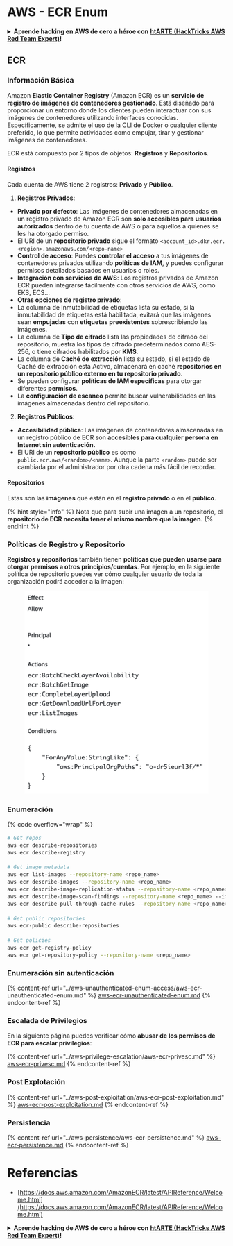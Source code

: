 # AWS - ECR Enum

<details>

<summary><strong>Aprende hacking en AWS de cero a héroe con</strong> <a href="https://training.hacktricks.xyz/courses/arte"><strong>htARTE (HackTricks AWS Red Team Expert)</strong></a><strong>!</strong></summary>

Otras formas de apoyar a HackTricks:

* Si quieres ver a tu **empresa anunciada en HackTricks** o **descargar HackTricks en PDF**, consulta los [**PLANES DE SUSCRIPCIÓN**](https://github.com/sponsors/carlospolop)!
* Consigue el [**merchandising oficial de PEASS & HackTricks**](https://peass.creator-spring.com)
* Descubre [**La Familia PEASS**](https://opensea.io/collection/the-peass-family), nuestra colección de [**NFTs exclusivos**](https://opensea.io/collection/the-peass-family)
* **Únete al** 💬 [**grupo de Discord**](https://discord.gg/hRep4RUj7f) o al [**grupo de Telegram**](https://t.me/peass) o **sígueme** en **Twitter** 🐦 [**@carlospolopm**](https://twitter.com/carlospolopm)**.**
* **Comparte tus trucos de hacking enviando PRs a los repositorios de GitHub** [**HackTricks**](https://github.com/carlospolop/hacktricks) y [**HackTricks Cloud**](https://github.com/carlospolop/hacktricks-cloud).

</details>

## ECR

### Información Básica

Amazon **Elastic Container Registry** (Amazon ECR) es un **servicio de registro de imágenes de contenedores gestionado**. Está diseñado para proporcionar un entorno donde los clientes pueden interactuar con sus imágenes de contenedores utilizando interfaces conocidas. Específicamente, se admite el uso de la CLI de Docker o cualquier cliente preferido, lo que permite actividades como empujar, tirar y gestionar imágenes de contenedores.

ECR está compuesto por 2 tipos de objetos: **Registros** y **Repositorios**.

#### Registros

Cada cuenta de AWS tiene 2 registros: **Privado** y **Público**.

1. **Registros Privados**:

* **Privado por defecto**: Las imágenes de contenedores almacenadas en un registro privado de Amazon ECR son **solo accesibles para usuarios autorizados** dentro de tu cuenta de AWS o para aquellos a quienes se les ha otorgado permiso.
* El URI de un **repositorio privado** sigue el formato `<account_id>.dkr.ecr.<region>.amazonaws.com/<repo-name>`
* **Control de acceso**: Puedes **controlar el acceso** a tus imágenes de contenedores privados utilizando **políticas de IAM**, y puedes configurar permisos detallados basados en usuarios o roles.
* **Integración con servicios de AWS**: Los registros privados de Amazon ECR pueden integrarse fácilmente con otros servicios de AWS, como EKS, ECS...
* **Otras opciones de registro privado**:
* La columna de Inmutabilidad de etiquetas lista su estado, si la inmutabilidad de etiquetas está habilitada, evitará que las imágenes sean **empujadas** con **etiquetas preexistentes** sobrescribiendo las imágenes.
* La columna de **Tipo de cifrado** lista las propiedades de cifrado del repositorio, muestra los tipos de cifrado predeterminados como AES-256, o tiene cifrados habilitados por **KMS**.
* La columna de **Caché de extracción** lista su estado, si el estado de Caché de extracción está Activo, almacenará en caché **repositorios en un repositorio público externo en tu repositorio privado**.
* Se pueden configurar **políticas de IAM específicas** para otorgar diferentes **permisos**.
* La **configuración de escaneo** permite buscar vulnerabilidades en las imágenes almacenadas dentro del repositorio.

2. **Registros Públicos**:

* **Accesibilidad pública**: Las imágenes de contenedores almacenadas en un registro público de ECR son **accesibles para cualquier persona en Internet sin autenticación.**
* El URI de un **repositorio público** es como `public.ecr.aws/<random>/<name>`. Aunque la parte `<random>` puede ser cambiada por el administrador por otra cadena más fácil de recordar.

#### **Repositorios**

Estas son las **imágenes** que están en el **registro privado** o en el **público**.

{% hint style="info" %}
Nota que para subir una imagen a un repositorio, el **repositorio de ECR necesita tener el mismo nombre que la imagen**.
{% endhint %}

### Políticas de Registro y Repositorio

**Registros y repositorios** también tienen **políticas que pueden usarse para otorgar permisos a otros principios/cuentas**. Por ejemplo, en la siguiente política de repositorio puedes ver cómo cualquier usuario de toda la organización podrá acceder a la imagen:

<figure><img src="../../../.gitbook/assets/image (87).png" alt=""><figcaption></figcaption></figure>

### Enumeración

{% code overflow="wrap" %}
```bash
# Get repos
aws ecr describe-repositories
aws ecr describe-registry

# Get image metadata
aws ecr list-images --repository-name <repo_name>
aws ecr describe-images --repository-name <repo_name>
aws ecr describe-image-replication-status --repository-name <repo_name> --image-id <image_id>
aws ecr describe-image-scan-findings --repository-name <repo_name> --image-id <image_id>
aws ecr describe-pull-through-cache-rules --repository-name <repo_name> --image-id <image_id>

# Get public repositories
aws ecr-public describe-repositories

# Get policies
aws ecr get-registry-policy
aws ecr get-repository-policy --repository-name <repo_name>
```
### Enumeración sin autenticación

{% content-ref url="../aws-unauthenticated-enum-access/aws-ecr-unauthenticated-enum.md" %}
[aws-ecr-unauthenticated-enum.md](../aws-unauthenticated-enum-access/aws-ecr-unauthenticated-enum.md)
{% endcontent-ref %}

### Escalada de Privilegios

En la siguiente página puedes verificar cómo **abusar de los permisos de ECR para escalar privilegios**:

{% content-ref url="../aws-privilege-escalation/aws-ecr-privesc.md" %}
[aws-ecr-privesc.md](../aws-privilege-escalation/aws-ecr-privesc.md)
{% endcontent-ref %}

### Post Explotación

{% content-ref url="../aws-post-exploitation/aws-ecr-post-exploitation.md" %}
[aws-ecr-post-exploitation.md](../aws-post-exploitation/aws-ecr-post-exploitation.md)
{% endcontent-ref %}

### Persistencia

{% content-ref url="../aws-persistence/aws-ecr-persistence.md" %}
[aws-ecr-persistence.md](../aws-persistence/aws-ecr-persistence.md)
{% endcontent-ref %}

# Referencias
* [https://docs.aws.amazon.com/AmazonECR/latest/APIReference/Welcome.html](https://docs.aws.amazon.com/AmazonECR/latest/APIReference/Welcome.html)

<details>

<summary><strong>Aprende hacking de AWS de cero a héroe con</strong> <a href="https://training.hacktricks.xyz/courses/arte"><strong>htARTE (HackTricks AWS Red Team Expert)</strong></a><strong>!</strong></summary>

Otras formas de apoyar a HackTricks:

* Si quieres ver a tu **empresa anunciada en HackTricks** o **descargar HackTricks en PDF**, consulta los [**PLANES DE SUSCRIPCIÓN**](https://github.com/sponsors/carlospolop)!
* Consigue el [**merchandising oficial de PEASS & HackTricks**](https://peass.creator-spring.com)
* Descubre [**La Familia PEASS**](https://opensea.io/collection/the-peass-family), nuestra colección de [**NFTs**](https://opensea.io/collection/the-peass-family) exclusivos
* **Únete al** 💬 [**grupo de Discord**](https://discord.gg/hRep4RUj7f) o al [**grupo de telegram**](https://t.me/peass) o **sígueme** en **Twitter** 🐦 [**@carlospolopm**](https://twitter.com/carlospolopm)**.**
* **Comparte tus trucos de hacking enviando PRs a los repositorios de GitHub de** [**HackTricks**](https://github.com/carlospolop/hacktricks) y [**HackTricks Cloud**](https://github.com/carlospolop/hacktricks-cloud).

</details>
